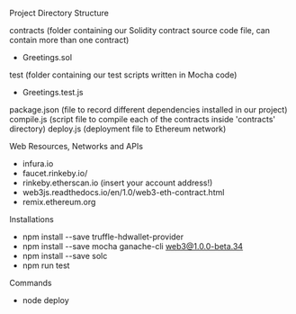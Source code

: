 Project Directory Structure

contracts (folder containing our Solidity contract source code file, can contain more than one contract)
-  Greetings.sol

test (folder containing our test scripts written in Mocha code)
-  Greetings.test.js

package.json (file to record different dependencies installed in our project)
compile.js (script file to compile each of the contracts inside 'contracts' directory)
deploy.js (deployment file to Ethereum network)



Web Resources, Networks and APIs
+  infura.io
+  faucet.rinkeby.io/
+  rinkeby.etherscan.io (insert your account address!)
+  web3js.readthedocs.io/en/1.0/web3-eth-contract.html
+  remix.ethereum.org

Installations

+  npm install --save truffle-hdwallet-provider
+  npm install --save mocha ganache-cli web3@1.0.0-beta.34
+  npm install --save solc
+  npm run test

Commands

+  node deploy
